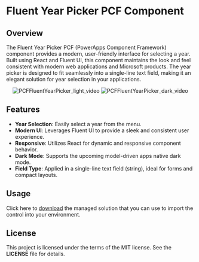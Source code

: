 # Fluent Year Picker PCF Component

## Overview

The Fluent Year Picker PCF (PowerApps Component Framework) component provides a modern, user-friendly interface for selecting a year. Built using React and Fluent UI, this component maintains the look and feel consistent with modern web applications and Microsoft products. The year picker is designed to fit seamlessly into a single-line text field, making it an elegant solution for year selection in your applications.

<p align="center">
  <img src="https://github.com/user-attachments/assets/0e67e79c-3b17-4b37-bbea-e5bed1312ded" alt="PCFFluentYearPicker_light_video";"/>
  <img src="https://github.com/user-attachments/assets/8a829a17-1c61-4f80-baf0-19b9e67ae91d" alt="PCFFluentYearPicker_dark_video";"/>
</p>

## Features

- **Year Selection**: Easily select a year from the menu.
- **Modern UI**: Leverages Fluent UI to provide a sleek and consistent user experience.
- **Responsive**: Utilizes React for dynamic and responsive component behavior.
- **Dark Mode**: Supports the upcoming model-driven apps native dark mode.
- **Field Type**: Applied in a single-line text field (string), ideal for forms and compact layouts.

## Usage

Click here to [download](https://github.com/nunosubtil/PCF-FluentYearPicker/releases/tag/v1.0.0.1) the managed solution that you can use to import the control into your environment.

## License

This project is licensed under the terms of the MIT license. See the **LICENSE** file for details.
